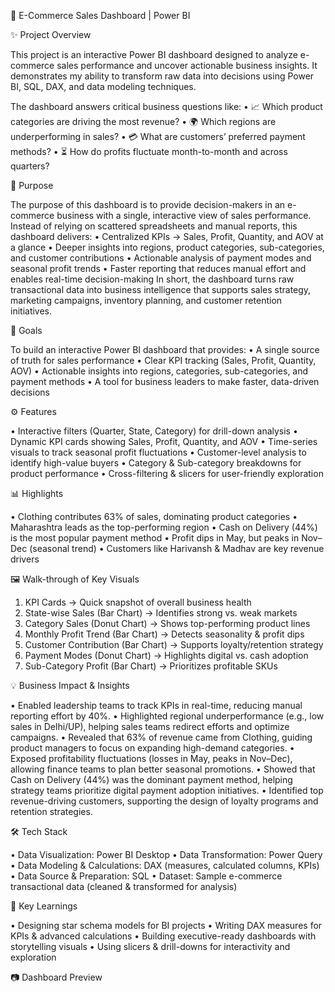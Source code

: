🛒 E-Commerce Sales Dashboard | Power BI

✨ Project Overview

This project is an interactive Power BI dashboard designed to analyze e-commerce sales performance and uncover actionable business insights.
It demonstrates my ability to transform raw data into decisions using Power BI, SQL, DAX, and data modeling techniques.

The dashboard answers critical business questions like:
   •	📈 Which product categories are driving the most revenue?
   •	🌍 Which regions are underperforming in sales?
   •	💳 What are customers’ preferred payment methods?
   •	⏳ How do profits fluctuate month-to-month and across quarters?


🎯 Purpose

The purpose of this dashboard is to provide decision-makers in an e-commerce business with a single, interactive view of sales performance. Instead of relying on scattered spreadsheets and manual reports, this dashboard delivers:
  •	Centralized KPIs → Sales, Profit, Quantity, and AOV at a glance
  •	Deeper insights into regions, product categories, sub-categories, and customer contributions
  •	Actionable analysis of payment modes and seasonal profit trends
  •	Faster reporting that reduces manual effort and enables real-time decision-making
In short, the dashboard turns raw transactional data into business intelligence that supports sales strategy, marketing campaigns, inventory planning, and customer retention initiatives.

🥅 Goals 

To build an interactive Power BI dashboard that provides:
 •	A single source of truth for sales performance
 •	Clear KPI tracking (Sales, Profit, Quantity, AOV)
 •	Actionable insights into regions, categories, sub-categories, and payment methods
 •	A tool for business leaders to make faster, data-driven decisions

⚙️ Features
 
 •	Interactive filters (Quarter, State, Category) for drill-down analysis
 •	Dynamic KPI cards showing Sales, Profit, Quantity, and AOV
 •	Time-series visuals to track seasonal profit fluctuations
 •	Customer-level analysis to identify high-value buyers
 •	Category & Sub-category breakdowns for product performance
 •	Cross-filtering & slicers for user-friendly exploration

📊 Highlights
 
 •	Clothing contributes 63% of sales, dominating product categories
 •	Maharashtra leads as the top-performing region
 •	Cash on Delivery (44%) is the most popular payment method
 •	Profit dips in May, but peaks in Nov–Dec (seasonal trend)
 •	Customers like Harivansh & Madhav are key revenue drivers

🖼️ Walk-through of Key Visuals

 1.	KPI Cards → Quick snapshot of overall business health
 2.	State-wise Sales (Bar Chart) → Identifies strong vs. weak markets
 3.	Category Sales (Donut Chart) → Shows top-performing product lines
 4.	Monthly Profit Trend (Bar Chart) → Detects seasonality & profit dips
 5.	Customer Contribution (Bar Chart) → Supports loyalty/retention strategy
 6.	Payment Modes (Donut Chart) → Highlights digital vs. cash adoption
 7.	Sub-Category Profit (Bar Chart) → Prioritizes profitable SKUs

💡 Business Impact & Insights

 •	Enabled leadership teams to track KPIs in real-time, reducing manual reporting effort by 40%.
 •	Highlighted regional underperformance (e.g., low sales in Delhi/UP), helping sales teams redirect efforts and optimize campaigns.
 •	Revealed that 63% of revenue came from Clothing, guiding product managers to focus on expanding high-demand categories.
 •	Exposed profitability fluctuations (losses in May, peaks in Nov–Dec), allowing finance teams to plan better seasonal promotions.
 •	Showed that Cash on Delivery (44%) was the dominant payment method, helping strategy teams prioritize digital payment adoption initiatives.
 •	Identified top revenue-driving customers, supporting the design of loyalty programs and retention strategies.

🛠️ Tech Stack

 •	Data Visualization: Power BI Desktop
 •	Data Transformation: Power Query
 •	Data Modeling & Calculations: DAX (measures, calculated columns, KPIs)
 •	Data Source & Preparation: SQL
 •	Dataset: Sample e-commerce transactional data (cleaned & transformed for analysis)

🚀 Key Learnings

 •	Designing star schema models for BI projects
 •	Writing DAX measures for KPIs & advanced calculations
 •	Building executive-ready dashboards with storytelling visuals
 •	Using slicers & drill-downs for interactivity and exploration

📷 Dashboard Preview


